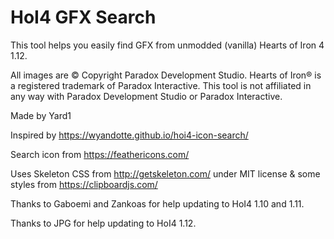# HoI4 GFX Search

This tool helps you easily find GFX from unmodded (vanilla) Hearts of Iron 4 1.12.

All images are © Copyright Paradox Development Studio. Hearts of Iron® is a registered trademark of Paradox Interactive. This tool is not affiliated in any way with Paradox Development Studio or Paradox Interactive.

Made by Yard1

Inspired by https://wyandotte.github.io/hoi4-icon-search/

Search icon from https://feathericons.com/

Uses Skeleton CSS from http://getskeleton.com/ under MIT license & some styles from https://clipboardjs.com/

Thanks to Gaboemi and Zankoas for help updating to HoI4 1.10 and 1.11.

Thanks to JPG for help updating to HoI4 1.12.
